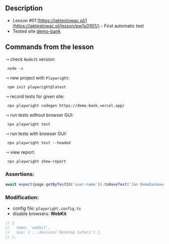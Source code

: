 ## Description
- Lesson #01 [https://jaktestowac.pl/](https://jaktestowac.pl/lesson/pw1s01l01/) - First automatic test
- Tested site [demo-bank](https://demo-bank.vercel.app/)

## Commands from the lesson

➝  check `NodeJS` version:

```Shell
 node -v 
```
➝  new project with `Playwright`:

```Shell
 npm init playwright@latest
```

➝  record tests for given site:

```Shell
 npx playwright codegen https://demo-bank.vercel.app/ 
```

➝  run tests without browser GUI:

```Shell
 npx playwright test 
```

➝  run tests with browser GUI:

```Shell
 npx playwright test --headed 
```

➝  view report:

```Shell
 npx playwright show-report 
```

### Assertions:

```TypeScript
await expect(page.getByTestId('user-name')).toHaveText('Jan Demobankowy');
```

### Modification:

- config file: `playwright.config.ts`
- disable browsers: **WebKit**

```TypeScript
// {
//   name: 'webkit',
//   use: { ...devices['Desktop Safari'] },
// },
```
